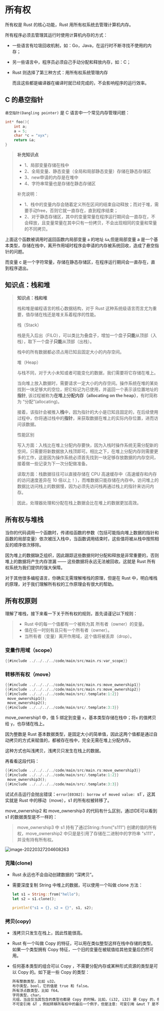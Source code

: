 # 所有权

所有权是 Rust 的核心功能，Rust 用所有权系统去管理计算机内存。

所有程序必须去管理其运行时使用计算机内存的方式：

- 一些语言有垃圾回收机制，如：Go，Java，在运行时不断寻找不使用的内存；
- 另一些语言中，程序员必须自己手动分配和释放内存，如：C；
- Rust 则选择了第三种方式：用所有权系统管理内存
  
  而且这些都是编译器在编译时就已经完成的，不会影响程序的运行效率。

## C 的悬空指针

`悬空指针(Dangling pointer)` 是 C 语言中一个常见内存管理问题：

```c
int* foo(){
    int a;
    a = 5;
    char *c = "xyx";
    return &a;
}
```

> **补充知识点**
>
> - 1、局部变量存储在栈中
> - 2、全局变量、静态变量（全局和局部静态变量）存储在静态存储区
> - 3、new申请的内存是在堆中
> - 4、字符串常量也是存储在静态存储区
>
> 补充说明：
>
> - 1、栈中的变量内存会随着定义所在区间的结束自动释放；而对于堆，需要手动free，否则它就一直存在，直到程序结束；
> - 2、对于静态存储区，其中的变量常量在程序运行期间会一直存在，不会释放，且变量常量在其中只有一份拷贝，不会出现相同的变量和常量的不同拷贝。

上面这个函数被调用时返回函数内局部变量 `a` 的地址 `&a`,但是局部变量 a 是一个基本类型，存储在栈中，离开作用域时程序会申请的内存被系统回收，造成了悬空指针的问题。

而变量 c 是一个字符常量，存储在静态存储区，在程序运行期间会一直存在，直到程序退出。

## 知识点：栈和堆

> **知识点：栈和堆**
>
> 栈和堆是编程语言的核心数据结构，对于 Rust 这种系统级语言而言尤为重要，值存储在栈还是堆关系着程序的性能。
>
> 栈（Stack）
>
> 栈是先入后出（FILO），可以类比为叠盘子，增加一个盘子**只能**从顶部（入栈），取下一个盘子**只能**从顶部（出栈）。
>
> 栈中的所有数据都必须占用已知且固定大小的内存空间。
>
> 堆（Heap）
>
> 与栈不同，对于大小未知或者可能变化的数据，我们需要将它存储在堆上。
>
> 当向堆上放入数据时，需要请求一定大小的内存空间。操作系统在堆的某处找到一块足够大的空位，把它标记为已使用，并返回一个表示该位置地址的**指针**, 该过程被称为**在堆上分配内存（allocating on the heap）**，有时简称为 “分配”(allocating)。
>
> 接着，该指针会被推入**栈**中，因为指针的大小是已知且固定的，在后续使用过程中，你将通过栈中的**指针**，来获取数据在堆上的实际内存位置，进而访问该数据。
>
> 性能区别
>
> 写入方面：入栈比在堆上分配内存要快，因为入栈时操作系统无需分配新的空间，只需要将新数据放入栈顶即可。相比之下，在堆上分配内存则需要更多的工作，这是因为操作系统必须首先找到一块足够存放数据的内存空间，接着做一些记录为下一次分配做准备。
>
> 读取方面：栈数据往往可以直接存储在 CPU 高速缓存中（高速缓存和内存的访问速度差异在 10 倍以上！），而堆数据只能存储在内存中。访问堆上的数据比访问栈上的数据慢，因为必须先访问栈再通过栈上的指针来访问内存。
>
> 因此，处理器处理和分配在栈上数据会比在堆上的数据更加高效。

## 所有权与堆栈

当你的代码调用一个函数时，传递给函数的参数（包括可能指向堆上数据的指针和函数的局部变量）依次被压入栈中，当函数调用结束时，这些值将被从栈中按照相反的顺序依次移除。

因为堆上的数据缺乏组织，因此跟踪这些数据何时分配和释放是非常重要的，否则堆上的数据将产生内存泄漏 —— 这些数据将永远无法被回收。这就是 Rust 所有权系统为我们提供的强大保障。

对于其他很多编程语言，你确实无需理解堆栈的原理，但是在 Rust 中，明白堆栈的原理，对于我们理解所有权的工作原理会有很大的帮助。

## 所有权原则

理解了堆栈，接下来看一下关于所有权的规则，首先请谨记以下规则：

> - Rust 中的每一个值都有一个被称为其 所有者（owner）的变量。
> - 值在任一时刻有且只有一个所有者（owner）。
> - 当所有者（变量）离开作用域，这个值将被丢弃（drop）。

### 变量作用域（scope）

```rust
{{#include ../../../../code/main/src/main.rs:var_scope}}
```

### 转移所有权（move）

```rust
{{#include ../../../../code/main/src/main.rs:move_ownership1}}
{{#include ../../../../code/main/src/main.rs:move_ownership2}}
{{#include ../../../../code/main/src/.template:1:2}}
 move_ownership1();
 move_ownership2();
{{#include ../../../../code/main/src/.template:3:3}}
```

move_ownership1 中，值 5 绑定到变量 `x`，基本类型存储在栈中；将`x` 的值拷贝给 `y`，也存储在栈上。

因为整数是 Rust 基本数据类型，是固定大小的简单值，因此这两个值都是通过自动拷贝的方式来赋值的，都被存在栈中，完全无需在堆上分配内存。

这种方式也叫浅拷贝，浅拷贝只发生在栈上的数据。

再看看这段代码：

```rust
{{#include ../../../../code/main/src/main.rs:move_ownership3}}
{{#include ../../../../code/main/src/.template:1:2}}
 move_ownership3();
{{#include ../../../../code/main/src/.template:3:3}}
```

试试点击运行会抛出错误：`error[E0382]: borrow of moved value: `s1`，这其实就是 Rust 中的移动（move），s1 的所有权被转移了。

move_ownership2 和 move_ownership3 的代码有什么区别，通过IDE可以看到 s1 的数据类型是不一样的：

> move_ownership3 中 s1 持有了通过String::from("s111") 创建的值的所有权，move_ownership2 中只是是引用了存储在二进制中的字符串 "s111"，并没有持有所有权。

![image-20220327204608263](assets/image-20220327204608263.png)

### 克隆(clone)

- Rust 永远也不会自动创建数据的 “深拷贝”。

- 需要深度复制 String 中堆上的数据，可以使用一个叫做 clone 方法：

  ```rust
  let s1 = String::from("hello");
  let s2 = s1.clone();
  
  println!("s1 = {}, s2 = {}", s1, s2);
  ```

  

### 拷贝(copy)
- 浅拷贝只发生在栈上，因此性能很高。

- Rust 有一个叫做 Copy 的特征，可以用在类似整型这样在栈中存储的类型。如果一个类型拥有 Copy 特征，一个旧的变量在被赋值给其他变量后仍然可用。

- 任何基本类型的组合可以 Copy ，不需要分配内存或某种形式资源的类型是可以 Copy 的。如下是一些 Copy 的类型：

  ```txt
  所有整数类型，比如 u32。
  布尔类型，bool，它的值是 true 和 false。
  所有浮点数类型，比如 f64。
  字符类型，char。
  元组，当且仅当其包含的类型也都是 Copy 的时候。比如，(i32, i32) 是 Copy 的，但 (i32, String) 就不是。
  不可变引用 &T ，例如转移所有权中的最后一个例子，但是注意: 可变引用 &mut T 是不可以 Copy的
  ```

  
